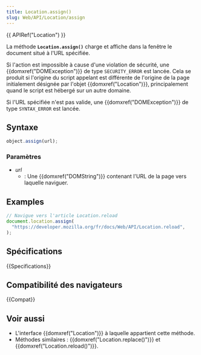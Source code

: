 ```yaml
---
title: Location.assign()
slug: Web/API/Location/assign
---
```


{{ APIRef("Location") }}

La méthode **`Location.assign()`** charge et affiche dans la fenêtre le document situé à l'URL spécifiée.

Si l'action est impossible à cause d'une violation de sécurité, une {{domxref("DOMException")}} de type `SECURITY_ERROR` est lancée. Cela se produit si l'origine du script appelant est différente de l'origine de la page initialement désignée par l'objet {{domxref("Location")}}, principalement quand le script est hébergé sur un autre domaine.

Si l'URL spécifiée n'est pas valide, une {{domxref("DOMException")}} de type `SYNTAX_ERROR` est lancée.

## Syntaxe

```js
object.assign(url);
```

### Paramètres

- _url_
  - : Une {{domxref("DOMString")}} contenant l'URL de la page vers laquelle naviguer.

## Examples

```js
// Navigue vers l'article Location.reload
document.location.assign(
  "https://developer.mozilla.org/fr/docs/Web/API/Location.reload",
);
```

## Spécifications

{{Specifications}}

## Compatibilité des navigateurs

{{Compat}}

## Voir aussi

- L'interface {{domxref("Location")}} à laquelle appartient cette méthode.
- Méthodes similaires : {{domxref("Location.replace()")}} et {{domxref("Location.reload()")}}.

